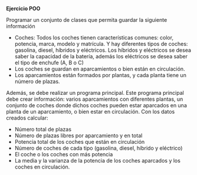 **Ejercicio POO**

Programar un conjunto de clases que permita guardar la siguiente información
- Coches: Todos los coches tienen características comunes: color, potencia, marca,
modelo y matrícula. Y hay diferentes tipos de coches: gasolina, diesel, híbridos y
eléctricos. Los híbridos y eléctricos se desea saber la capacidad de la batería, además
los eléctricos se desea saber el tipo de enchufe (A, B o C)
- Los coches se guardan en aparcamientos o bien están en circulación.
- Los aparcamientos están formados por plantas, y cada planta tiene un número de
plazas.

Además, se debe realizar un programa principal. Este programa principal debe crear
información: varios aparcamientos con diferentes plantas, un conjunto de coches donde
dichos coches pueden estar aparcados en una planta de un aparcamiento, o bien estar en
circulación.
Con los datos creados calcular:
- Número total de plazas
- Número de plazas libres por aparcamiento y en total
- Potencia total de los coches que están en circulación
- Número de coches de cada tipo (gasolina, diesel, híbrido y eléctrico)
- El coche o los coches con más potencia
- La media y la varianza de la potencia de los coches aparcados y los coches en
circulación.
